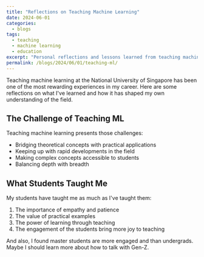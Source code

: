 ```yaml
---
title: "Reflections on Teaching Machine Learning"
date: 2024-06-01
categories:
  - blogs
tags:
  - teaching
  - machine learning
  - education
excerpt: "Personal reflections and lessons learned from teaching machine learning at NUS."
permalink: /blogs/2024/06/01/teaching-ml/
---
```


Teaching machine learning at the National University of Singapore has been one of the most rewarding experiences in my career. Here are some reflections on what I've learned and how it has shaped my own understanding of the field.

## The Challenge of Teaching ML

Teaching machine learning presents those challenges:
- Bridging theoretical concepts with practical applications
- Keeping up with rapid developments in the field
- Making complex concepts accessible to students
- Balancing depth with breadth

## What Students Taught Me

My students have taught me as much as I've taught them:
1. The importance of empathy and patience
2. The value of practical examples
3. The power of learning through teaching
4. The engagement of the students bring more joy to teaching

And also, I found master students are more engaged and than undergrads. Maybe I should learn more about how to talk with Gen-Z.

